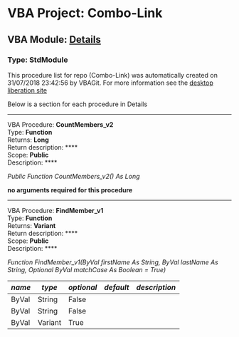 # VBA Project: **Combo-Link**
## VBA Module: **[Details](/scripts/Details.vba "source is here")**
### Type: StdModule  

This procedure list for repo (Combo-Link) was automatically created on 31/07/2018 23:42:56 by VBAGit.
For more information see the [desktop liberation site](http://ramblings.mcpher.com/Home/excelquirks/drivesdk/gettinggithubready "desktop liberation")

Below is a section for each procedure in Details

---
VBA Procedure: **CountMembers_v2**  
Type: **Function**  
Returns: **Long**  
Return description: ****  
Scope: **Public**  
Description: ****  

*Public Function CountMembers_v2() As Long*  

**no arguments required for this procedure**


---
VBA Procedure: **FindMember_v1**  
Type: **Function**  
Returns: **Variant**  
Return description: ****  
Scope: **Public**  
Description: ****  

*Function FindMember_v1(ByVal firstName As String, ByVal lastName As String, Optional ByVal matchCase As Boolean = True)*  

*name*|*type*|*optional*|*default*|*description*
---|---|---|---|---
ByVal|String|False||
ByVal|String|False||
ByVal|Variant|True||

